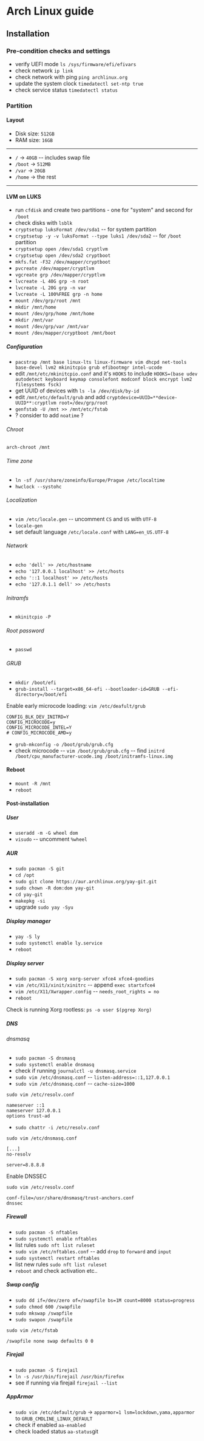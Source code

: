 # Arch Linux guide

## Installation

### Pre-condition checks and settings

- verify UEFI mode `ls /sys/firmware/efi/efivars`
- check network `ip link`
- check network with ping `ping archlinux.org`
- update the system clock `timedatectl set-ntp true`
- check service status `timedatectl status`

### Partition

#### Layout
- Disk size: `512GB`
- RAM size: `16GB`

___

- `/` -> `40GB` -- includes swap file
- `/boot` -> `512MB`
- `/var` -> `20GB`
- `/home` -> the rest

___

#### LVM on LUKS
- run `cfdisk` and create two partitions - one for "system" and second for `/boot`
- check disks with `lsblk`
- `cryptsetup luksFormat /dev/sda1` -- for system partition
- `cryptsetup -y -v luksFormat --type luks1 /dev/sda2` -- for `/boot` partition
- `cryptsetup open /dev/sda1 cryptlvm`
- `cryptsetup open /dev/sda2 cryptboot`
- `mkfs.fat -F32 /dev/mapper/cryptboot`
- `pvcreate /dev/mapper/cryptlvm`
- `vgcreate grp /dev/mapper/cryptlvm`
- `lvcreate -L 40G grp -n root`
- `lvcreate -L 20G grp -n var`
- `lvcreate -L 100%FREE grp -n home`
- `mount /dev/grp/root /mnt`
- `mkdir /mnt/home`
- `mount /dev/grp/home /mnt/home`
- `mkdir /mnt/var`
- `mount /dev/grp/var /mnt/var`
- `mount /dev/mapper/cryptboot /mnt/boot`

##### Configuration
- `pacstrap /mnt base linux-lts linux-firmware vim dhcpd net-tools base-devel lvm2 mkinitcpio grub efibootmgr intel-ucode`
- edit `/mnt/etc/mkinitcpio.conf` and it's `HOOKS` to include `HOOKS=(base udev autodetect keyboard keymap consolefont modconf block encrypt lvm2 filesystems fsck)`
- get UUID of devices with `ls -la /dev/disk/by-id`
- edit `/mnt/etc/default/grub` and add `cryptdevice=UUID=**device-UUID**:cryptlvm root=/dev/grp/root`
- `genfstab -U /mnt >> /mnt/etc/fstab`
- ? consider to add `noatime` ?


###### Chroot

```
arch-chroot /mnt
```

###### Time zone
- `ln -sf /usr/share/zoneinfo/Europe/Prague /etc/localtime`
- `hwclock --systohc`

###### Localization
- `vim /etc/locale.gen` -- uncomment `CS` and `US` with `UTF-8`
- `locale-gen`
- set default language `/etc/locale.conf` with `LANG=en_US.UTF-8`

###### Network
- `echo 'dell' >> /etc/hostname`
- `echo '127.0.0.1 localhost' >> /etc/hosts`
- `echo '::1 localhost' >> /etc/hosts`
- `echo '127.0.1.1 dell' >> /etc/hosts`

###### Initramfs
- `mkinitcpio -P`

###### Root password
- `passwd`

###### GRUB 
- `mkdir /boot/efi`
- `grub-install --target=x86_64-efi --bootloader-id=GRUB --efi-directory=/boot/efi`

Enable early microcode loading: `vim /etc/deafult/grub`
```
CONFIG_BLK_DEV_INITRD=Y
CONFIG_MICROCODE=y
CONFIG_MICROCODE_INTEL=Y
# CONFIG_MICROCODE_AMD=y
```

- `grub-mkconfig -o /boot/grub/grub.cfg`
- check microcode -- `vim /boot/grub/grub.cfg` -- find `initrd	/boot/cpu_manufacturer-ucode.img /boot/initramfs-linux.img`

#### Reboot
- `mount -R /mnt`
- `reboot`

#### Post-installation

##### User

- `useradd -m -G wheel dom`
- `visudo` -- uncomment `%wheel`

##### AUR
- `sudo pacman -S git`
- `cd /opt`
- `sudo git clone https://aur.archlinux.org/yay-git.git`
- `sudo chown -R dom:dom yay-git`
- `cd yay-git`
- `makepkg -si`
- upgrade `sudo yay -Syu`

##### Display manager
- `yay -S ly`
- `sudo systemctl enable ly.service`
- `reboot`

##### Display server
- `sudo pacman -S xorg xorg-server xfce4 xfce4-goodies`
- `vim /etc/X11/xinit/xinitrc` -- append `exec startxfce4`
- `vim /etc/X11/Xwrapper.config` -- `needs_root_rights = no`
- `reboot`

Check is running Xorg rootless: `ps -o user $(pgrep Xorg)`

##### DNS

###### dnsmasq
- `sudo pacman -S dnsmasq`
- `sudo systemctl enable dnsmasq`
- check if running `journalctl -u dnsmasq.service`
- `sudo vim /etc/dnsmasq.conf` -- `listen-address=::1,127.0.0.1`
- `sudo vim /etc/dnsmasq.conf` -- `cache-size=1000`

`sudo vim /etc/resolv.conf`
```
nameserver ::1
nameserver 127.0.0.1
options trust-ad
```

- `sudo chattr -i /etc/resolv.conf`

`sudo vim /etc/dnsmasq.conf`
```
[...]
no-resolv

server=8.8.8.8
```

Enable DNSSEC

`sudo vim /etc/resolv.conf`
```
conf-file=/usr/share/dnsmasq/trust-anchors.conf
dnssec
```

##### Firewall

- `sudo pacman -S nftables`
- `sudo systemctl enable nftables`
- list rules `sudo nft list ruleset`
- `sudo vim /etc/nftables.conf` -- add `drop` to `forward` and `input`
- `sudo systemctl restart nftables`
- list new rules `sudo nft list ruleset`
- `reboot` and check activation etc..

##### Swap config
- `sudo dd if=/dev/zero of=/swapfile bs=1M count=8000 status=progress`
- `sudo chmod 600 /swapfile`
- `sudo mkswap /swapfile`
- `sudo swapon /swapfile`

`sudo vim /etc/fstab`
```
/swapfile none swap defaults 0 0
```

##### Firejail
- `sudo pacman -S firejail`
- `ln -s /usr/bin/firejail /usr/bin/firefox`
- see if running via firejail `firejail --list`

##### AppArmor
- `sudo vim /etc/default/grub` -> `apparmor=1 lsm=lockdown,yama,apparmor` to `GRUB_CMDLINE_LINUX_DEFAULT`
- check if enabled `aa-enabled`
- check loaded status `aa-status`git
